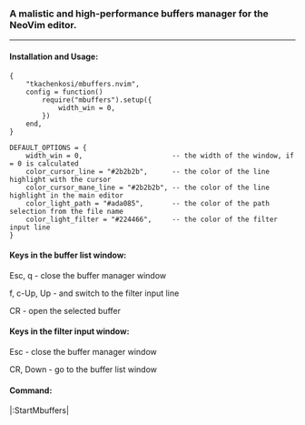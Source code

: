 ### A malistic and high-performance buffers manager for the NeoVim editor.
---
#### Installation and Usage:
```
{
	"tkachenkosi/mbuffers.nvim",
	config = function()
		require("mbuffers").setup({
			width_win = 0,
		})
	end,
}

DEFAULT_OPTIONS = {
	width_win = 0,						-- the width of the window, if = 0 is calculated
	color_cursor_line = "#2b2b2b",		-- the color of the line highlight with the cursor
	color_cursor_mane_line = "#2b2b2b",	-- the color of the line highlight in the main editor
	color_light_path = "#ada085",	   	-- the color of the path selection from the file name
	color_light_filter = "#224466",		-- the color of the filter input line
}
```
#### Keys in the buffer list window:
Esc, q      - close the buffer manager window

f, c-Up, Up - and switch to the filter input line

CR          - open the selected buffer

#### Keys in the filter input window:
Esc         - close the buffer manager window

CR, Down    - go to the buffer list window

#### Command:

|:StartMbuffers|
